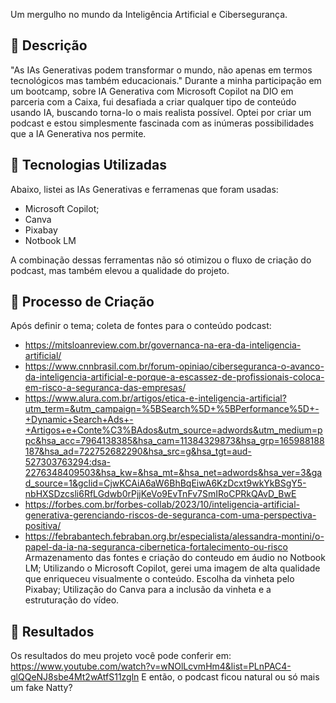 Um mergulho no mundo da Inteligência Artificial e  Cibersegurança.

## 📒 Descrição
"As IAs Generativas podem transformar o mundo, não apenas em termos tecnológicos mas também educacionais." 
Durante a minha participação em um bootcamp, sobre IA Generativa com Microsoft Copilot na DIO em parceria com a Caixa, fui desafiada a criar qualquer tipo de conteúdo usando IA, buscando torna-lo o mais realista possível. 
Optei por criar um podcast e estou simplesmente fascinada com as inúmeras possibilidades que a IA Generativa nos permite.

## 🤖 Tecnologias Utilizadas
Abaixo, listei as IAs Generativas e ferramenas que foram usadas: 

- Microsoft Copilot;
- Canva
- Pixabay
- Notbook LM 

A combinação dessas ferramentas não só otimizou o fluxo de criação do podcast, mas também elevou a qualidade do projeto.

## 🧐 Processo de Criação
Após definir o tema; 
coleta de fontes para o conteúdo podcast:
- https://mitsloanreview.com.br/governanca-na-era-da-inteligencia-artificial/
- https://www.cnnbrasil.com.br/forum-opiniao/ciberseguranca-o-avanco-da-inteligencia-artificial-e-porque-a-escassez-de-profissionais-coloca-em-risco-a-seguranca-das-empresas/
- https://www.alura.com.br/artigos/etica-e-inteligencia-artificial?utm_term=&utm_campaign=%5BSearch%5D+%5BPerformance%5D+-+Dynamic+Search+Ads+-+Artigos+e+Conte%C3%BAdos&utm_source=adwords&utm_medium=ppc&hsa_acc=7964138385&hsa_cam=11384329873&hsa_grp=165988188187&hsa_ad=722752682290&hsa_src=g&hsa_tgt=aud-527303763294:dsa-2276348409503&hsa_kw=&hsa_mt=&hsa_net=adwords&hsa_ver=3&gad_source=1&gclid=CjwKCAiA6aW6BhBqEiwA6KzDcxt9wkYkBSgY5-nbHXSDzcsli6RfLGdwb0rPjjKeVo9EvTnFv7SmIRoCPRkQAvD_BwE
- https://forbes.com.br/forbes-collab/2023/10/inteligencia-artificial-generativa-gerenciando-riscos-de-seguranca-com-uma-perspectiva-positiva/
- https://febrabantech.febraban.org.br/especialista/alessandra-montini/o-papel-da-ia-na-seguranca-cibernetica-fortalecimento-ou-risco
Armazenamento das fontes e criação do conteudo em áudio no Notbook LM;
Utilizando o Microsoft Copilot, gerei uma imagem de alta qualidade que enriqueceu visualmente o conteúdo.
Escolha da vinheta pelo Pixabay;
Utilização do Canva para a inclusão da vinheta e a estruturação do vídeo.


## 🚀 Resultados
Os resultados do meu projeto você pode conferir em: https://www.youtube.com/watch?v=wNOlLcvmHm4&list=PLnPAC4-glQQeNJ8sbe4Mt2wAtfS11zgln
E então, o podcast ficou natural ou só mais um fake Natty?

